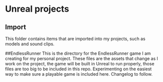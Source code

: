 # Unreal projects
## Import
This folder contains items that are imported into my projects, such as models
and sound clips.

##EndlessRunner
This is the directory for the EndlessRunner game I am creating for my personal
project. These files are the assets that change as I work on the project, the
game will be built in Unreal to run properly, those files are too big to be
included in this repo. Experimenting on the easiest way to make sure a playable
game is included here. Changelog to follow.

